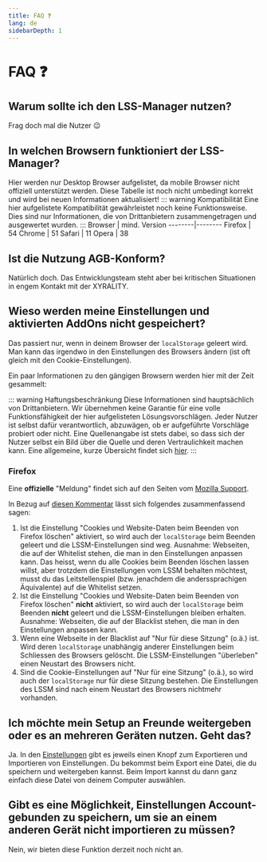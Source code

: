 ```yaml
---
title: FAQ ❓
lang: de
sidebarDepth: 1
---
```


# FAQ :question:

## Warum sollte ich den LSS-Manager nutzen? 
Frag doch mal die Nutzer :wink:

## In welchen Browsern funktioniert der LSS-Manager?
Hier werden nur Desktop Browser aufgelistet, da mobile Browser nicht offiziell unterstützt werden.
Diese Tabelle ist noch nicht umbedingt korrekt und wird bei neuen Informationen aktualisiert!
::: warning Kompatibilität
Eine hier aufgelistete Kompatibilität gewährleistet noch keine Funktionsweise. Dies sind nur Informationen, die von Drittanbietern zusammengetragen und ausgewertet wurden.
:::
Browser | mind. Version
--------|--------
Firefox | 54
Chrome  | 51
Safari  | 11
Opera   | 38

## Ist die Nutzung AGB-Konform?
Natürlich doch. Das Entwicklungsteam steht aber bei kritischen Situationen in engem Kontakt mit der XYRALITY.

## Wieso werden meine Einstellungen und aktivierten AddOns nicht gespeichert?
Das passiert nur, wenn in deinem Browser der `localStorage` geleert wird. Man kann das irgendwo in den Einstellungen des Browsers ändern (ist oft gleich mit den Cookie-Einstellungen).

Ein paar Informationen zu den gängigen Browsern werden hier mit der Zeit gesammelt:

::: warning Haftungsbeschränkung
Diese Informationen sind hauptsächlich von Drittanbietern. Wir übernehmen keine Garantie für eine volle Funktionsfähigkeit der hier aufgelisteten Lösungsvorschlägen. Jeder Nutzer ist selbst dafür verantwortlich, abzuwägen, ob er aufgeführte Vorschläge probiert oder nicht. Eine Quellenangabe ist stets dabei, so dass sich der Nutzer selbst ein Bild über die Quelle und deren Vertraulichkeit machen kann. Eine allgemeine, kurze Übersicht findet sich [hier](https://mid.as/kb/00103/enable-disable-or-clear-web-storage-cache).
:::

### Firefox
Eine **offizielle** "Meldung" findet sich auf den Seiten vom [Mozilla Support](https://support.mozilla.org/de/kb/webseitendaten-einige-websites-mochten-dateien-auf).

In Bezug auf [diesen Kommentar](https://bugzilla.mozilla.org/show_bug.cgi?id=341524#c17) lässt sich folgendes zusammenfassend sagen:

1. Ist die Einstellung "Cookies und Website-Daten beim Beenden von Firefox löschen" aktiviert, so wird auch der `localStorage` beim Beenden geleert und die LSSM-Einstellungen sind weg. Ausnahme: Webseiten, die auf der Whitelist stehen, die man in den Einstellungen anpassen kann. Das heisst, wenn du alle Cookies beim Beenden löschen lassen willst, aber trotzdem die Einstellungen vom LSSM behalten möchtest, musst du das Leitstellenspiel (bzw. jenachdem die anderssprachigen Äquivalente) auf die Whitelist setzen.
2. Ist die Einstellung "Cookies und Website-Daten beim Beenden von Firefox löschen" **nicht** aktiviert, so wird auch der `localStorage` beim Beenden **nicht** geleert und die LSSM-Einstellungen bleiben erhalten. Ausnahme: Webseiten, die auf der Blacklist stehen, die man in den Einstellungen anpassen kann.
3. Wenn eine Webseite in der Blacklist auf "Nur für diese Sitzung" (o.ä.) ist. Wird deren `localStorage` unabhängig anderer Einstellungen beim Schliessen des Browsers gelöscht. Die LSSM-Einstellungen "überleben" einen Neustart des Browsers nicht.
4. Sind die Cookie-Einstellungen auf "Nur für eine Sitzung" (o.ä.), so wird auch der `localStorage` nur für diese Sitzung bestehen. Die Einstellungen des LSSM sind nach einem Neustart des Browsers nichtmehr vorhanden.


## Ich möchte mein Setup an Freunde weitergeben oder es an mehreren Geräten nutzen. Geht das?
Ja. In den [Einstellungen](/modules#einstellungen) gibt es jeweils einen Knopf zum Exportieren und Importieren von Einstellungen. Du bekommst beim Export eine Datei, die du speichern und weitergeben kannst. Beim Import kannst du dann ganz einfach diese Datei von deinem Computer auswählen.

## Gibt es eine Möglichkeit, Einstellungen Account-gebunden zu speichern, um sie an einem anderen Gerät nicht importieren zu müssen?
Nein, wir bieten diese Funktion derzeit noch nicht an.

